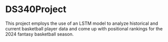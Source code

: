 # DS340Project

This project employs the use of an LSTM model to analyze historical and current basketball player data and come up with positional rankings for the 2024 fantasy basketball season.
